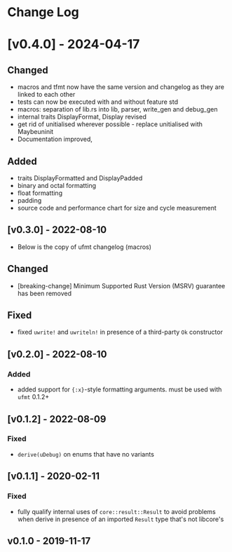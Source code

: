 # Change Log

# [v0.4.0] - 2024-04-17

## Changed
- macros and tfmt now have the same version and changelog as they are linked to each other
- tests can now be executed with and without feature std
- macros: separation of lib.rs into lib, parser, write_gen and debug_gen
- internal traits DisplayFormat, Display revised
- get rid of unitialised wherever possible - replace unitialised with Maybeuninit
- Documentation improved, 

## Added
- traits DisplayFormatted and DisplayPadded
- binary and octal formatting
- float formatting
- padding
- source code and performance chart for size and cycle measurement

## [v0.3.0] - 2022-08-10
- Below is the copy of ufmt changelog (macros)

## Changed
- [breaking-change] Minimum Supported Rust Version (MSRV) guarantee has been removed

## Fixed

- fixed `uwrite!` and `uwriteln!` in presence of a third-party `Ok` constructor

## [v0.2.0] - 2022-08-10

### Added

- added support for `{:x}`-style formatting arguments. must be used with `ufmt` 0.1.2+

## [v0.1.2] - 2022-08-09

### Fixed

- `derive(uDebug)` on enums that have no variants

## [v0.1.1] - 2020-02-11

### Fixed

- fully qualify internal uses of `core::result::Result` to avoid problems when derive in presence of an imported `Result` type that's not libcore's

## v0.1.0 - 2019-11-17

